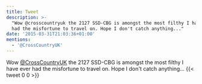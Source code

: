 ```yaml
---
title: Tweet
description: >-
  "Wow @crosscountryuk the 2127 SSD-CBG is amongst the most filthy I have ever
  had the misfortune to travel on. Hope I don't catch anything..."
date: '2015-03-31T21:03:36+01:00'
mentions:
  - '@CrossCountryUK'
---
```

Wow [@CrossCountryUK](https://twitter.com/@CrossCountryUK) the 2127 SSD-CBG is amongst the most filthy I have ever had the misfortune to travel on. Hope I don't catch anything...
      {{< tweet 0 0 >}}
    
